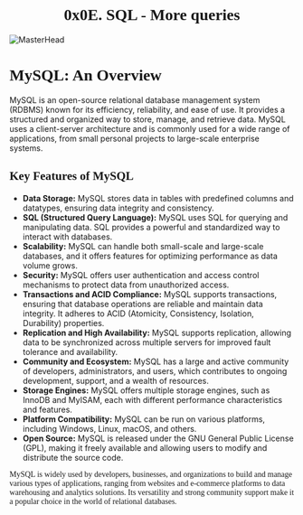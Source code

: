 <h1 align = center style = " font-family: Handwritten Fonts">0x0E. SQL - More queries</h1>


![MasterHead](https://images.datacamp.com/image/upload/v1646566163/about_sql_5dcf267e9c.jpg)

<h1 style = " font-family: Decorative Fonts">MySQL: An Overview</h1>
    <p>MySQL is an open-source relational database management system (RDBMS) known for its efficiency, reliability, and ease of use. It provides a structured and organized way to store, manage, and retrieve data. MySQL uses a client-server architecture and is commonly used for a wide range of applications, from small personal projects to large-scale enterprise systems.</p>
    
<h2 style = " font-family: Decorative Fonts">Key Features of MySQL</h2>
    <ul>
        <li><strong>Data Storage:</strong> MySQL stores data in tables with predefined columns and datatypes, ensuring data integrity and consistency.</li>
        <li><strong>SQL (Structured Query Language):</strong> MySQL uses SQL for querying and manipulating data. SQL provides a powerful and standardized way to interact with databases.</li>
        <li><strong>Scalability:</strong> MySQL can handle both small-scale and large-scale databases, and it offers features for optimizing performance as data volume grows.</li>
        <li><strong>Security:</strong> MySQL offers user authentication and access control mechanisms to protect data from unauthorized access.</li>
        <li><strong>Transactions and ACID Compliance:</strong> MySQL supports transactions, ensuring that database operations are reliable and maintain data integrity. It adheres to ACID (Atomicity, Consistency, Isolation, Durability) properties.</li>
        <li><strong>Replication and High Availability:</strong> MySQL supports replication, allowing data to be synchronized across multiple servers for improved fault tolerance and availability.</li>
        <li><strong>Community and Ecosystem:</strong> MySQL has a large and active community of developers, administrators, and users, which contributes to ongoing development, support, and a wealth of resources.</li>
        <li><strong>Storage Engines:</strong> MySQL offers multiple storage engines, such as InnoDB and MyISAM, each with different performance characteristics and features.</li>
        <li><strong>Platform Compatibility:</strong> MySQL can be run on various platforms, including Windows, Linux, macOS, and others.</li>
        <li><strong>Open Source:</strong> MySQL is released under the GNU General Public License (GPL), making it freely available and allowing users to modify and distribute the source code.</li>
    </ul>
    
<p style = " font-family: Decorative Fonts">MySQL is widely used by developers, businesses, and organizations to build and manage various types of applications, ranging from websites and e-commerce platforms to data warehousing and analytics solutions. Its versatility and strong community support make it a popular choice in the world of relational databases.</p>
</body>
